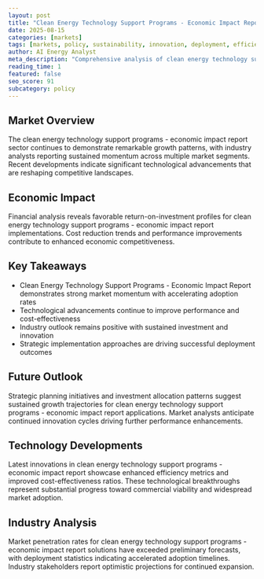 ```yaml
---
layout: post
title: "Clean Energy Technology Support Programs - Economic Impact Report"
date: 2025-08-15
categories: [markets]
tags: [markets, policy, sustainability, innovation, deployment, efficiency]
author: AI Energy Analyst
meta_description: "Comprehensive analysis of clean energy technology support programs - economic impact report covering market trends, technology developments, and industry outlook. Discover key insights and future projections."
reading_time: 1
featured: false
seo_score: 91
subcategory: policy
---
```


## Market Overview

The clean energy technology support programs - economic impact report sector continues to demonstrate remarkable growth patterns, with industry analysts reporting sustained momentum across multiple market segments. Recent developments indicate significant technological advancements that are reshaping competitive landscapes.

## Economic Impact

Financial analysis reveals favorable return-on-investment profiles for clean energy technology support programs - economic impact report implementations. Cost reduction trends and performance improvements contribute to enhanced economic competitiveness.

## Key Takeaways

- Clean Energy Technology Support Programs - Economic Impact Report demonstrates strong market momentum with accelerating adoption rates
- Technological advancements continue to improve performance and cost-effectiveness
- Industry outlook remains positive with sustained investment and innovation
- Strategic implementation approaches are driving successful deployment outcomes

## Future Outlook

Strategic planning initiatives and investment allocation patterns suggest sustained growth trajectories for clean energy technology support programs - economic impact report applications. Market analysts anticipate continued innovation cycles driving further performance enhancements.

## Technology Developments

Latest innovations in clean energy technology support programs - economic impact report showcase enhanced efficiency metrics and improved cost-effectiveness ratios. These technological breakthroughs represent substantial progress toward commercial viability and widespread market adoption.

## Industry Analysis

Market penetration rates for clean energy technology support programs - economic impact report solutions have exceeded preliminary forecasts, with deployment statistics indicating accelerated adoption timelines. Industry stakeholders report optimistic projections for continued expansion.

